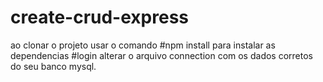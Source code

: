 # create-crud-express

ao clonar o projeto usar o comando #npm install para instalar as dependencias
#login
alterar o arquivo connection com os dados corretos do seu banco mysql.
